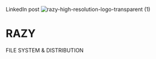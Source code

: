 LinkedIn post 
![razy-high-resolution-logo-transparent (1)](https://github.com/ayoubgorry/RAZY/assets/146426121/6539b4c0-50b8-4b5e-9f9b-f9da78bd8da2)
# RAZY
FILE SYSTEM &amp; DISTRIBUTION 
